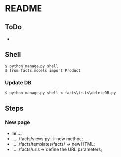 # README

## ToDo
* 
 
## Shell
```
$ python manage.py shell
$ from facts.models import Product
```
### Update DB
```
$ python manage.py shell < facts\tests\deleteDB.py
```
## Steps
### New page
- **In ...**
- ... ./facts/views.py -> new method;
- ... ./facts/templates/facts/ -> new HTML;
- ... ./facts/urls -> define the URL parameters; 